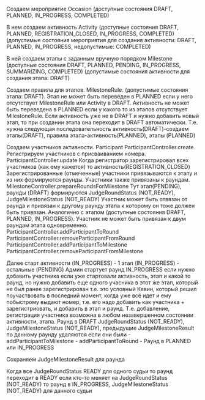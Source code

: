 Создаем мероприятие Occasion (доступные состояния DRAFT, PLANNED, IN_PROGRESS, COMPLETED)

В нем создаем активность Activity (доступные состояния DRAFT, PLANNED, REGISTRATION_CLOSED, IN_PROGRESS, COMPLETED)
(допустимые состояния мероприятия для создания активности: DRAFT, PLANNED, IN_PROGRESS, недопустимые: COMPLETED)

В ней создаем этапы с заданным вручную порядком Milestone (доступные состояния DRAFT, PLANNED, PENDING, IN_PROGRESS,
SUMMARIZING, COMPLETED)
(допустимые состояния активности для создания этапа: DRAFT)

Создаем правила для этапов. MilestoneRule. (допустимые состояния этапа: DRAFT).
Этап не может быть переведен в PLANNED если у него отсутствует MilestoneRule или Activity в DRAFT.
Активность не может быть переведена в PLANNED если у какого то из этапов отсутствует MilestoneRule.
Если активность уже не в DRAFT и нужно добавить новый этап, то при создании этапа она переходит в DRAFT автоматически.
Т.е. нужна следующая последовательность
активность(DRAFT)-создаем этапы(DRAFT), правила этапа-активность(PLANNED), этапы (PLANNED)

Создаем участников активности. Participant ParticipantController.create
Регистрируем участников с присваиванием номера. ParticipantController.update
Когда регистратор зарегистрировал всех участников (как ему кажется) то активность(REGISTRATION_CLOSED)
Зарегистрированные (отмеченные) участники привязываются к этапу и из них формируются раунды. Участники также привязаны к
раундам. MilestoneController.prepareRoundsForMilestone
Тут этап(PENDING), раунды (DRAFT) формируются JudgeRoundStatus (NOT_READY), JudgeMilestoneStatus (NOT_READY)
Участник может быть отвязан от раунда и привязан к другому раунду этапа к которому он тоже должен быть привязан.
Аналогично с этапом (доступные состояния DRAFT, PLANNED, IN_PROGRESS).
Участник не может быть привязан к двум раундам этапа одновременно.
ParticipantController.addParticipantToRound
ParticipantController.removeParticipantFromRound
ParticipantController.addParticipantToMilestone
ParticipantController.removeParticipantFromMilestone

Далее старт активности (IN_PROGRESS) - 1 этап (IN_PROGRESS) - остальные (PENDING)
Админ стартует раунд IN_PROGRESS
если нужно добавить участника
если уже стартовали активность, этап и какой то раунд, но нужно добавить еще одного учасника в этот же этап, который не был ранее зарегистрирован
т.е. это условный Кевин, который решил поучаствовать в последний момент, когда уже всё идет и ему побыстрому выдают номер,
т.е. его надо добавить как участника + зарегистриовать, и добавить в этап и раунд.
Т.е. добавление, регистрация участника возможна в любом незавершенном состоянии активности, этапа.
Раунд в DRAFT JudgeRoundStatus (NOT_READY), JudgeMilestoneStatus (NOT_READY), предыдущие JudgeMilestoneResult по данному раунду удаляются если они были - addParticipantToMilestone - addParticipantToRound -
Раунд в PLANNED или IN_PROGRESS

Сохраняем JudgeMilestoneResult для раунда

Когда все JudgeRoundStatus READY для одного судьи то раунд переходит в READY
если кто-то меняет на JudgeRoundStatus (NOT_READY) то раунд в IN_PROGRESS, JudgeMilestoneStatus (NOT_READY) для данного судьи
